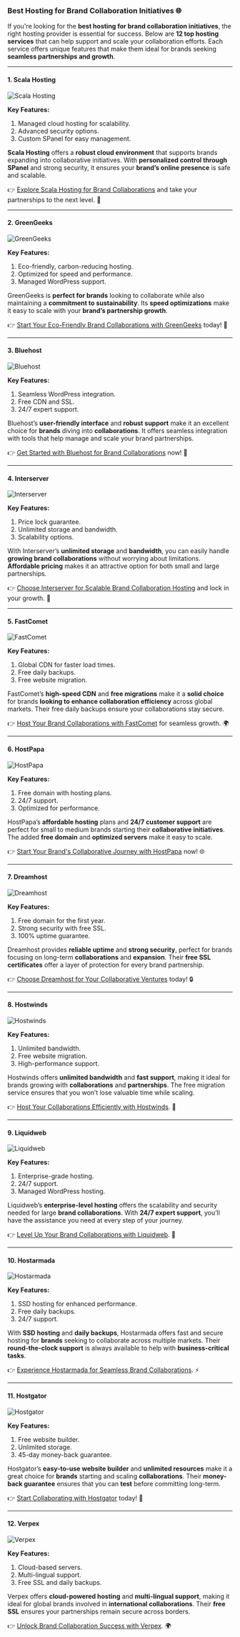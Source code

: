 ### Best Hosting for Brand Collaboration Initiatives 🌐

If you're looking for the **best hosting for brand collaboration initiatives**, the right hosting provider is essential for success. Below are **12 top hosting services** that can help support and scale your collaboration efforts. Each service offers unique features that make them ideal for brands seeking **seamless partnerships and growth**.

---

#### 1. Scala Hosting
![Scala Hosting](https://i.imgur.com/uJ5JIK3.png "Scala Web Hosting")

**Key Features:**
1. Managed cloud hosting for scalability.
2. Advanced security options.
3. Custom SPanel for easy management.

**Scala Hosting** offers a **robust cloud environment** that supports brands expanding into collaborative initiatives. With **personalized control through SPanel** and strong security, it ensures your **brand’s online presence** is safe and scalable.

👉 [Explore Scala Hosting for Brand Collaborations](https://snipitx.com/scala-jy) and take your partnerships to the next level. 🌟

---

#### 2. GreenGeeks
![GreenGeeks](https://i.imgur.com/eEwuntu.jpg "GreenGeeks Hosting")

**Key Features:**
1. Eco-friendly, carbon-reducing hosting.
2. Optimized for speed and performance.
3. Managed WordPress support.

GreenGeeks is **perfect for brands** looking to collaborate while also maintaining a **commitment to sustainability**. Its **speed optimizations** make it easy to scale with your **brand’s partnership growth**.

👉 [Start Your Eco-Friendly Brand Collaborations with GreenGeeks](https://snipitx.com/greengeeks-jy) today! 🌱

---

#### 3. Bluehost
![Bluehost](https://i.imgur.com/PasFF9E.jpeg "Bluehost Hosting")

**Key Features:**
1. Seamless WordPress integration.
2. Free CDN and SSL.
3. 24/7 expert support.

Bluehost’s **user-friendly interface** and **robust support** make it an excellent choice for **brands** diving into **collaborations**. It offers seamless integration with tools that help manage and scale your brand partnerships.

👉 [Get Started with Bluehost for Brand Collaborations](https://snipitx.com/bluehost-jy) now! 🚀

---

#### 4. Interserver
![Interserver](https://i.imgur.com/OM5dOEW.jpeg "Interserver Hosting")

**Key Features:**
1. Price lock guarantee.
2. Unlimited storage and bandwidth.
3. Scalability options.

With Interserver’s **unlimited storage** and **bandwidth**, you can easily handle **growing brand collaborations** without worrying about limitations. **Affordable pricing** makes it an attractive option for both small and large partnerships.

👉 [Choose Interserver for Scalable Brand Collaboration Hosting](https://snipitx.com/interserver-jy) and lock in your growth. 💪

---

#### 5. FastComet
![FastComet](https://i.imgur.com/7qgXuWp.png "FastComet Hosting")

**Key Features:**
1. Global CDN for faster load times.
2. Free daily backups.
3. Free website migration.

FastComet’s **high-speed CDN** and **free migrations** make it a **solid choice** for brands **looking to enhance collaboration efficiency** across global markets. Their free daily backups ensure your collaborations stay secure.

👉 [Host Your Brand Collaborations with FastComet](https://snipitx.com/fastcomet-jy) for seamless growth. 🌍

---

#### 6. HostPapa
![HostPapa](https://i.imgur.com/ouDTkvl.jpeg "HostPapa Hosting")

**Key Features:**
1. Free domain with hosting plans.
2. 24/7 support.
3. Optimized for performance.

HostPapa’s **affordable hosting** plans and **24/7 customer support** are perfect for small to medium brands starting their **collaborative initiatives**. The added **free domain** and **optimized servers** make it easy to scale.

👉 [Start Your Brand's Collaborative Journey with HostPapa](https://snipitx.com/hostpapa-jy) now! 🌐

---

#### 7. Dreamhost
![Dreamhost](https://i.imgur.com/rXIg8ip.jpeg "Dreamhost Hosting")

**Key Features:**
1. Free domain for the first year.
2. Strong security with free SSL.
3. 100% uptime guarantee.

Dreamhost provides **reliable uptime** and **strong security**, perfect for brands focusing on long-term **collaborations** and **expansion**. Their **free SSL certificates** offer a layer of protection for every brand partnership.

👉 [Choose Dreamhost for Your Collaborative Ventures](https://snipitx.com/dreamhost-jy) today! 🔒

---

#### 8. Hostwinds
![Hostwinds](https://i.imgur.com/53aSNXx.jpeg "Hostwinds Hosting")

**Key Features:**
1. Unlimited bandwidth.
2. Free website migration.
3. High-performance support.

Hostwinds offers **unlimited bandwidth** and **fast support**, making it ideal for brands growing with **collaborations** and **partnerships**. The free migration service ensures that you won’t lose valuable time while scaling.

👉 [Host Your Collaborations Efficiently with Hostwinds](https://snipitx.com/hostwinds-jy). 🚀

---

#### 9. Liquidweb
![Liquidweb](https://i.imgur.com/4IvT9SC.jpeg "Liquidweb Hosting")

**Key Features:**
1. Enterprise-grade hosting.
2. 24/7 support.
3. Managed WordPress hosting.

Liquidweb’s **enterprise-level hosting** offers the scalability and security needed for large **brand collaborations**. With **24/7 expert support**, you’ll have the assistance you need at every step of your journey.

👉 [Level Up Your Brand Collaborations with Liquidweb](https://snipitx.com/liquidweb-jy). 💼

---

#### 10. Hostarmada
![Hostarmada](https://i.imgur.com/KFbdf3o.jpeg "Hostarmada Hosting")

**Key Features:**
1. SSD hosting for enhanced performance.
2. Free daily backups.
3. 24/7 support.

With **SSD hosting** and **daily backups**, Hostarmada offers fast and secure hosting for **brands** seeking to collaborate across multiple markets. Their **round-the-clock support** is always available to help with **business-critical tasks**.

👉 [Experience Hostarmada for Seamless Brand Collaborations](https://snipitx.com/hostarmada-jy). ⚡

---

#### 11. Hostgator
![Hostgator](https://i.imgur.com/BcVkH57.jpeg "Hostgator Hosting")

**Key Features:**
1. Free website builder.
2. Unlimited storage.
3. 45-day money-back guarantee.

Hostgator’s **easy-to-use website builder** and **unlimited resources** make it a great choice for **brands** starting and scaling **collaborations**. Their **money-back guarantee** ensures that you can **test** before committing long-term.

👉 [Start Collaborating with Hostgator](https://snipitx.com/hostgator-jy) today! 🌟

---

#### 12. Verpex
![Verpex](https://i.imgur.com/6x5LhiS.jpeg "Verpex Hosting")

**Key Features:**
1. Cloud-based servers.
2. Multi-lingual support.
3. Free SSL and daily backups.

Verpex offers **cloud-powered hosting** and **multi-lingual support**, making it ideal for global brands involved in **international collaborations**. Their **free SSL** ensures your partnerships remain secure across borders.

👉 [Unlock Brand Collaboration Success with Verpex](https://snipitx.com/verpex-jy). 🌍

